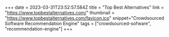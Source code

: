 +++
date = 2023-03-31T23:52:57.584Z
title = "Top Best Alternatives"
link = "https://www.topbestalternatives.com/"
thumbnail = "https://www.topbestalternatives.com/favicon.ico"
snippet="Crowdsourced Software Recommendation Engine"
tags = ["crowdsourced-sofware", "recommendation-engine"]
+++
